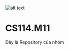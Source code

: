 ![alt text](https://www.uit.edu.vn/ "UIT - University of Information and Technology")
# CS114.M11
Đây là Repository của nhóm
